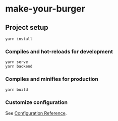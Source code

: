 # make-your-burger

## Project setup
```
yarn install
```

### Compiles and hot-reloads for development
```
yarn serve
yarn backend
```

### Compiles and minifies for production
```
yarn build
```

### Customize configuration
See [Configuration Reference](https://cli.vuejs.org/config/).

